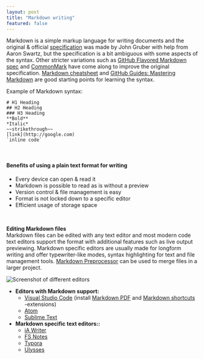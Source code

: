 ```yaml
---
layout: post
title: "Markdown writing"
featured: false
---
```


Markdown is a simple markup language for writing documents and the original & official [specification](https://daringfireball.net/projects/markdown/syntax) was made by John Gruber with help from Aaron Swartz, but the specification is a bit ambiguous with some aspects of the syntax. Other stricter variations such as [GitHub Flavored Markdown spec](https://github.github.com/gfm/) and [CommonMark](https://commonmark.org/) have come along to improve the original specification. [Markdown cheatsheet](https://github.com/adam-p/markdown-here/wiki/Markdown-Cheatsheet) and [GitHub Guides: Mastering Markdown](https://guides.github.com/features/mastering-markdown/) are good starting points for learning the syntax.

Example of Markdown syntax:

```
# H1 Heading
## H2 Heading
### H3 Heading
**‌Bold**
*‌Italic*
~~strikethrough~~
[link](http://google.com)
`inline code`
```

<br/>

#### Benefits of using a plain text format for writing

-   Every device can open & read it
-   Markdown is possible to read as is without a preview
-   Version control & file management is easy
-   Format is not locked down to a specific editor
-   Efficient usage of storage space

<br/>

**Editing Markdown files** <br/>
Markdown files can be edited with any text editor and most modern code text editors support the format with additional features such as live output previewing. Markdown specific editors are usually made for longform writing and offer typewriter-like modes, syntax highlighting for text and file management tools. [Markdown Preprocessor](https://github.com/jreese/markdown-pp) can be used to merge files in a larger project.

![Screenshot of different editors]({{site.baseurl}}/images/posts/2020-05-09_scr.png)

-   **Editors with Markdown support:**
    -   [Visual Studio Code](https://code.visualstudio.com/) (install [Markdown PDF](https://marketplace.visualstudio.com/items?itemName=yzane.markdown-pdf) and [Markdown shortcuts](https://marketplace.visualstudio.com/items?itemName=mdickin.markdown-shortcuts) -extensions)
    -   [Atom](https://atom.io/)
    -   [Sublime Text](https://www.sublimetext.com/)
-   **Markdown specific text editors::**
    -   [iA Writer](https://ia.net/writer)
    -   [FS Notes](https://fsnot.es/)
    -   [Typora](https://typora.io/)
    -   [Ulysses](https://ulysses.app/)
